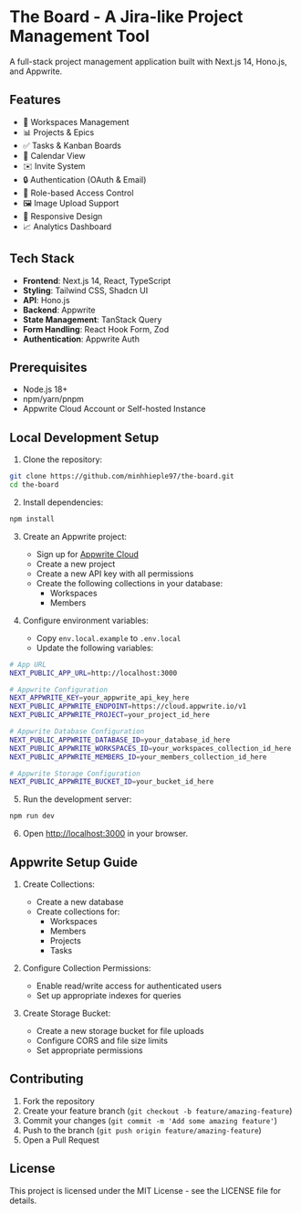 # The Board - A Jira-like Project Management Tool

A full-stack project management application built with Next.js 14, Hono.js, and Appwrite.

## Features

- 🏢 Workspaces Management
- 📊 Projects & Epics
- ✅ Tasks & Kanban Boards
- 📅 Calendar View
- ✉️ Invite System
- 🔒 Authentication (OAuth & Email)
- 👥 Role-based Access Control
- 🖼️ Image Upload Support
- 📱 Responsive Design
- 📈 Analytics Dashboard

## Tech Stack

- **Frontend**: Next.js 14, React, TypeScript
- **Styling**: Tailwind CSS, Shadcn UI
- **API**: Hono.js
- **Backend**: Appwrite
- **State Management**: TanStack Query
- **Form Handling**: React Hook Form, Zod
- **Authentication**: Appwrite Auth

## Prerequisites

- Node.js 18+ 
- npm/yarn/pnpm
- Appwrite Cloud Account or Self-hosted Instance

## Local Development Setup

1. Clone the repository:
```bash
git clone https://github.com/minhhieple97/the-board.git
cd the-board
```

2. Install dependencies:
```bash
npm install
```

3. Create an Appwrite project:
   - Sign up for [Appwrite Cloud](https://cloud.appwrite.io)
   - Create a new project
   - Create a new API key with all permissions
   - Create the following collections in your database:
     - Workspaces
     - Members

4. Configure environment variables:
   - Copy `env.local.example` to `.env.local`
   - Update the following variables:

```bash
# App URL
NEXT_PUBLIC_APP_URL=http://localhost:3000

# Appwrite Configuration
NEXT_APPWRITE_KEY=your_appwrite_api_key_here
NEXT_PUBLIC_APPWRITE_ENDPOINT=https://cloud.appwrite.io/v1
NEXT_PUBLIC_APPWRITE_PROJECT=your_project_id_here

# Appwrite Database Configuration
NEXT_PUBLIC_APPWRITE_DATABASE_ID=your_database_id_here
NEXT_PUBLIC_APPWRITE_WORKSPACES_ID=your_workspaces_collection_id_here
NEXT_PUBLIC_APPWRITE_MEMBERS_ID=your_members_collection_id_here

# Appwrite Storage Configuration
NEXT_PUBLIC_APPWRITE_BUCKET_ID=your_bucket_id_here
```

5. Run the development server:
```bash
npm run dev
```

6. Open [http://localhost:3000](http://localhost:3000) in your browser.

## Appwrite Setup Guide

1. Create Collections:
   - Create a new database
   - Create collections for:
     - Workspaces
     - Members
     - Projects
     - Tasks

2. Configure Collection Permissions:
   - Enable read/write access for authenticated users
   - Set up appropriate indexes for queries

3. Create Storage Bucket:
   - Create a new storage bucket for file uploads
   - Configure CORS and file size limits
   - Set appropriate permissions

## Contributing

1. Fork the repository
2. Create your feature branch (`git checkout -b feature/amazing-feature`)
3. Commit your changes (`git commit -m 'Add some amazing feature'`)
4. Push to the branch (`git push origin feature/amazing-feature`)
5. Open a Pull Request

## License

This project is licensed under the MIT License - see the LICENSE file for details.
